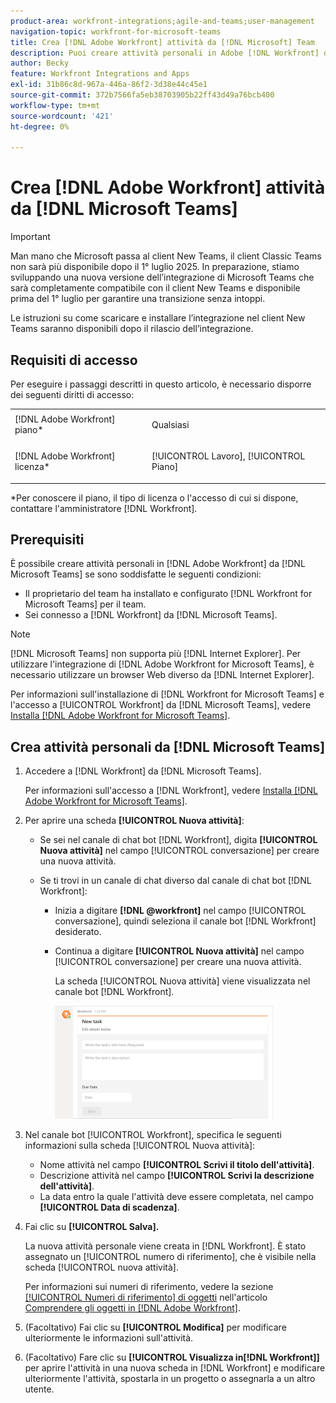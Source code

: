 ```yaml
---
product-area: workfront-integrations;agile-and-teams;user-management
navigation-topic: workfront-for-microsoft-teams
title: Crea [!DNL Adobe Workfront] attività da [!DNL Microsoft] Team
description: Puoi creare attività personali in Adobe [!DNL Workfront] da Microsoft Teams se un proprietario del team ha installato e configurato [!DNL Workfront] Microsoft Teams per il tuo team e hai effettuato l'accesso a Workfront da Microsoft Teams.
author: Becky
feature: Workfront Integrations and Apps
exl-id: 31b86c8d-967a-446a-86f2-3d38e44c45e1
source-git-commit: 372b7566fa5eb38703905b22ff43d49a76bcb400
workflow-type: tm+mt
source-wordcount: '421'
ht-degree: 0%

---
```


# Crea [!DNL Adobe Workfront] attività da [!DNL Microsoft Teams]

>[!IMPORTANT]
>
>Man mano che Microsoft passa al client New Teams, il client Classic Teams non sarà più disponibile dopo il 1° luglio 2025. In preparazione, stiamo sviluppando una nuova versione dell’integrazione di Microsoft Teams che sarà completamente compatibile con il client New Teams e disponibile prima del 1° luglio per garantire una transizione senza intoppi.
>
>Le istruzioni su come scaricare e installare l’integrazione nel client New Teams saranno disponibili dopo il rilascio dell’integrazione.

## Requisiti di accesso

Per eseguire i passaggi descritti in questo articolo, è necessario disporre dei seguenti diritti di accesso:

<table style="table-layout:auto"> 
 <col> 
 <col> 
 <tbody> 
  <tr> 
   <td role="rowheader">[!DNL Adobe Workfront] piano*</td> 
   <td> <p>Qualsiasi</p> </td> 
  </tr> 
  <tr> 
   <td role="rowheader">[!DNL Adobe Workfront] licenza*</td> 
   <td> <p>[!UICONTROL Lavoro], [!UICONTROL Piano]</p> </td> 
  </tr>
 </tbody> 
</table>

&#42;Per conoscere il piano, il tipo di licenza o l&#39;accesso di cui si dispone, contattare l&#39;amministratore [!DNL Workfront].

## Prerequisiti

È possibile creare attività personali in [!DNL Adobe Workfront] da [!DNL Microsoft Teams] se sono soddisfatte le seguenti condizioni:

* Il proprietario del team ha installato e configurato [!DNL Workfront for Microsoft Teams] per il team.
* Sei connesso a [!DNL Workfront] da [!DNL Microsoft Teams].

>[!NOTE]
>
>[!DNL Microsoft Teams] non supporta più [!DNL Internet Explorer]. Per utilizzare l&#39;integrazione di [!DNL Adobe Workfront for Microsoft Teams], è necessario utilizzare un browser Web diverso da [!DNL Internet Explorer].

Per informazioni sull&#39;installazione di [!DNL Workfront for Microsoft Teams] e l&#39;accesso a [!UICONTROL Workfront] da [!DNL Microsoft Teams], vedere [Installa [!DNL Adobe Workfront for Microsoft Teams]](../../workfront-integrations-and-apps/using-workfront-with-microsoft-teams/install-workfront-ms-teams.md).

## Crea attività personali da [!DNL Microsoft Teams]

1. Accedere a [!DNL Workfront] da [!DNL Microsoft Teams].

   Per informazioni sull&#39;accesso a [!DNL Workfront], vedere [Installa [!DNL Adobe Workfront for Microsoft Teams]](../../workfront-integrations-and-apps/using-workfront-with-microsoft-teams/install-workfront-ms-teams.md).

1. Per aprire una scheda **[!UICONTROL Nuova attività]**:

   * Se sei nel canale di chat bot [!DNL Workfront], digita **[!UICONTROL Nuova attività]** nel campo [!UICONTROL conversazione] per creare una nuova attività.
   * Se ti trovi in un canale di chat diverso dal canale di chat bot [!DNL Workfront]:

      * Inizia a digitare **[!DNL @workfront]** nel campo [!UICONTROL conversazione], quindi seleziona il canale bot [!DNL Workfront] desiderato.
      * Continua a digitare **[!UICONTROL Nuova attività]** nel campo [!UICONTROL conversazione] per creare una nuova attività.

        La scheda [!UICONTROL Nuova attività] viene visualizzata nel canale bot [!DNL Workfront].

        ![ms_teams_new_task_card.png](assets/ms-teams-new-task-card-350x181.png)

1. Nel canale bot [!UICONTROL Workfront], specifica le seguenti informazioni sulla scheda [!UICONTROL Nuova attività]:

   * Nome attività nel campo **[!UICONTROL Scrivi il titolo dell&#39;attività]**.
   * Descrizione attività nel campo **[!UICONTROL Scrivi la descrizione dell&#39;attività]**.
   * La data entro la quale l&#39;attività deve essere completata, nel campo **[!UICONTROL Data di scadenza]**.

1. Fai clic su **[!UICONTROL Salva].**

   La nuova attività personale viene creata in [!DNL Workfront]. È stato assegnato un [!UICONTROL numero di riferimento], che è visibile nella scheda [!UICONTROL nuova attività].

   Per informazioni sui numeri di riferimento, vedere la sezione [[!UICONTROL Numeri di riferimento] di oggetti](../../workfront-basics/navigate-workfront/workfront-navigation/understand-objects.md#understanding-reference-numbers-of-objects) nell&#39;articolo [Comprendere gli oggetti in [!DNL Adobe Workfront]](../../workfront-basics/navigate-workfront/workfront-navigation/understand-objects.md).

1. (Facoltativo) Fai clic su **[!UICONTROL Modifica]** per modificare ulteriormente le informazioni sull&#39;attività.
1. (Facoltativo) Fare clic su **[!UICONTROL Visualizza in[!DNL Workfront]]** per aprire l&#39;attività in una nuova scheda in [!DNL Workfront] e modificare ulteriormente l&#39;attività, spostarla in un progetto o assegnarla a un altro utente.
